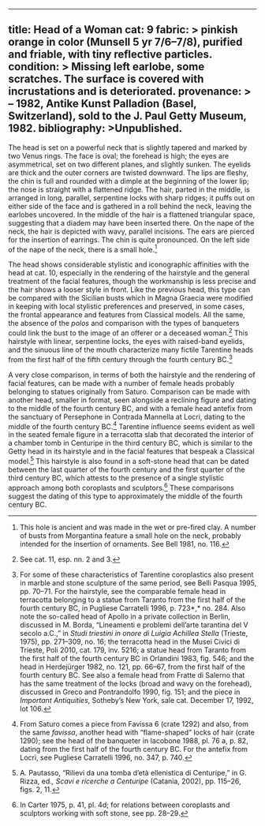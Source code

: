 ---
title: Head of a Woman
cat: 9
fabric: > 
  pinkish orange in color (Munsell 5 yr 7/6–7/8), purified and friable, with tiny reflective particles.
condition: > 
  Missing left earlobe, some scratches. The surface is covered with incrustations and is deteriorated.
provenance: > 
  – 1982, Antike Kunst Palladion (Basel, Switzerland), sold to the J. Paul Getty Museum, 1982.
bibliography: >Unpublished.
----
The head is set on a powerful neck that is slightly tapered and marked
by two Venus rings. The face is oval; the forehead is high; the eyes are
asymmetrical, set on two different planes, and slightly sunken. The
eyelids are thick and the outer corners are twisted downward. The lips
are fleshy, the chin is full and rounded with a dimple at the beginning
of the lower lip; the nose is straight with a flattened ridge. The hair,
parted in the middle, is arranged in long, parallel, serpentine locks
with sharp ridges; it puffs out on either side of the face and is
gathered in a roll behind the neck, leaving the earlobes uncovered. In
the middle of the hair is a flattened triangular space, suggesting that
a diadem may have been inserted there. On the nape of the neck, the hair
is depicted with wavy, parallel incisions. The ears are pierced for the
insertion of earrings. The chin is quite pronounced. On the left side of
the nape of the neck, there is a small hole.[^1]

The head shows considerable stylistic and iconographic affinities with
the head at cat. 10, especially in the rendering of the hairstyle and
the general treatment of the facial features, though the workmanship is
less precise and the hair shows a looser style in front. Like the
previous head, this type can be compared with the Sicilian busts which
in Magna Graecia were modified in keeping with local stylistic
preferences and preserved, in some cases, the frontal appearance and
features from Classical models. All the same, the absence of the *polos*
and comparison with the types of banqueters could link the bust to the
image of an offerer or a deceased woman.[^2] This hairstyle with linear,
serpentine locks, the eyes with raised-band eyelids, and the sinuous
line of the mouth characterize many fictile Tarentine heads from the
first half of the fifth century through the fourth century <span
class="smcaps">BC.</span>[^3]

A very close comparison, in terms of both the hairstyle and the
rendering of facial features, can be made with a number of female heads
probably belonging to statues originally from Saturo. Comparison can be
made with another head, smaller in format, seen alongside a reclining
figure and dating to the middle of the fourth century <span
class="smcaps">BC,</span> and with a female head
antefix from the sanctuary of Persephone in Contrada Mannella at Locri,
dating to the middle of the fourth century <span
class="smcaps">BC.</span>[^4] Tarentine influence
seems evident as well in the seated female figure in a terracotta slab
that decorated the interior of a chamber tomb in Centuripe in the third
century <span class="smcaps">BC</span>, which is
similar to the Getty head in its hairstyle and in the facial features
that bespeak a Classical model.[^5] This hairstyle is also found in a
soft-stone head that can be dated between the last quarter of the fourth
century and the first quarter of the third century <span
class="smcaps">BC</span>, which attests to the
presence of a single stylistic approach among both coroplasts and
sculptors.[^6] These comparisons suggest the dating of this type to
approximately the middle of the fourth century <span
class="smcaps">BC.</span>

[^1]: This hole is ancient and was made in the wet or pre-fired clay. A
    number of busts from Morgantina feature a small hole on the neck,
    probably intended for the insertion of ornaments. See <span
    class="smcaps">Bell</span> 1981, no. 116.

[^2]: See cat. 11, esp. nn. 2 and 3.

[^3]: For some of these characteristics of Tarentine coroplastics also
    present in marble and stone sculpture of the same period, see <span
    class="smcaps">Belli Pasqua</span> 1995, pp.
    70–71. For the hairstyle, see the comparable female head in
    terracotta belonging to a statue from Taranto from the first half of
    the fourth century <span class="smcaps">BC,</span>
    in <span class="smcaps">Pugliese Carratelli
    1996</span>, p. 723*,* no. 284. Also note the so-called head of
    Apollo in a private collection in Berlin, discussed in M. Borda,
    “Lineamenti e problemi dell’arte tarantina del V secolo a.C.,” in
    *Studi triestini in onore di Luigia Achillea Stella* (Trieste,
    1975), pp. 271–309, no. 16; the terracotta head in the Musei Civici
    di Trieste, <span class="smcaps">Poli</span> 2010,
    cat. 179, inv. 5216; a statue head from Taranto from the first half
    of the fourth century <span
    class="smcaps">BC</span> in <span
    class="smcaps">Orlandini</span> 1983, fig. 546;
    and the head in <span
    class="smcaps">Herdejürger</span> 1982, no. 121,
    pp. 66–67, from the first half of the fourth century <span
    class="smcaps">BC.</span> See also a female head
    from Fratte di Salerno that has the same treatment of the locks
    (broad and wavy on the forehead), discussed in <span
    class="smcaps">Greco and Pontrandolfo</span> 1990,
    fig. 151; and the piece in *Important Antiquities*, Sotheby’s New
    York, sale cat. December 17, 1992, lot 106.

[^4]: From Saturo comes a piece from Favissa 6 (crate 1292) and also,
    from the same *favissa*, another head with “flame-shaped” locks of
    hair (crate 1290); see the head of the banqueter in <span
    class="smcaps">Iacobone</span> 1988, pl. 76 a, p.
    82, dating from the first half of the fourth century <span
    class="smcaps">BC.</span> For the antefix from
    Locri, see <span class="smcaps">Pugliese
    Carratelli 1996</span>, no. 347, p. 740.

[^5]: A. Pautasso, “Rilievi da una tomba d’età ellenistica di
    Centuripe,” in G. Rizza, ed.*, Scavi e ricerche a Centuripe*
    (Catania, 2002), pp. 115–26, figs. 2, 11.

[^6]: In <span class="smcaps">Carter</span> 1975, p.
    41, pl. 4d; for relations between coroplasts and sculptors working
    with soft stone, see pp. 28–29.

